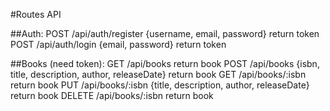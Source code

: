 #Routes API

##Auth:
POST    /api/auth/register
  {username, email, password}
  return token
POST    /api/auth/login
  {email, password}
  return token

##Books (need token):
GET     /api/books
  return book
POST    /api/books
  {isbn, title, description, author, releaseDate}
  return book
GET     /api/books/:isbn
  return book
PUT     /api/books/:isbn
  {title, description, author, releaseDate}
  return book
DELETE  /api/books/:isbn
  return book
